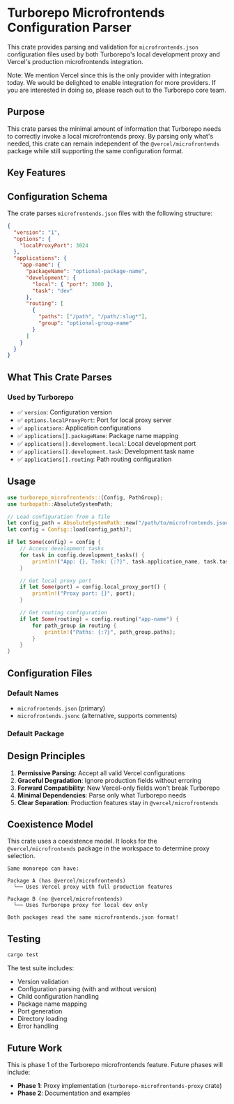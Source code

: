 # Turborepo Microfrontends Configuration Parser

This crate provides parsing and validation for `microfrontends.json` configuration files used by both Turborepo's local development proxy and Vercel's production microfrontends integration.

Note: We mention Vercel since this is the only provider with integration today. We would be delighted to enable integration for more providers. If you are interested in doing so, please reach out to the Turborepo core team.

## Purpose

This crate parses the minimal amount of information that Turborepo needs to correctly invoke a local microfrontends proxy. By parsing only what's needed, this crate can remain independent of the `@vercel/microfrontends` package while still supporting the same configuration format.

## Key Features

## Configuration Schema

The crate parses `microfrontends.json` files with the following structure:

```json
{
  "version": "1",
  "options": {
    "localProxyPort": 3024
  },
  "applications": {
    "app-name": {
      "packageName": "optional-package-name",
      "development": {
        "local": { "port": 3000 },
        "task": "dev"
      },
      "routing": [
        {
          "paths": ["/path", "/path/:slug*"],
          "group": "optional-group-name"
        }
      ]
    }
  }
}
```

## What This Crate Parses

### Used by Turborepo

- ✅ `version`: Configuration version
- ✅ `options.localProxyPort`: Port for local proxy server
- ✅ `applications`: Application configurations
- ✅ `applications[].packageName`: Package name mapping
- ✅ `applications[].development.local`: Local development port
- ✅ `applications[].development.task`: Development task name
- ✅ `applications[].routing`: Path routing configuration

## Usage

```rust
use turborepo_microfrontends::{Config, PathGroup};
use turbopath::AbsoluteSystemPath;

// Load configuration from a file
let config_path = AbsoluteSystemPath::new("/path/to/microfrontends.json")?;
let config = Config::load(config_path)?;

if let Some(config) = config {
    // Access development tasks
    for task in config.development_tasks() {
        println!("App: {}, Task: {:?}", task.application_name, task.task);
    }

    // Get local proxy port
    if let Some(port) = config.local_proxy_port() {
        println!("Proxy port: {}", port);
    }

    // Get routing configuration
    if let Some(routing) = config.routing("app-name") {
        for path_group in routing {
            println!("Paths: {:?}", path_group.paths);
        }
    }
}
```

## Configuration Files

### Default Names

- `microfrontends.json` (primary)
- `microfrontends.jsonc` (alternative, supports comments)

### Default Package

## Design Principles

1. **Permissive Parsing**: Accept all valid Vercel configurations
2. **Graceful Degradation**: Ignore production fields without erroring
3. **Forward Compatibility**: New Vercel-only fields won't break Turborepo
4. **Minimal Dependencies**: Parse only what Turborepo needs
5. **Clear Separation**: Production features stay in `@vercel/microfrontends`

## Coexistence Model

This crate uses a coexistence model. It looks for the `@vercel/microfrontends` package in the workspace to determine proxy selection.

```
Same monorepo can have:

Package A (has @vercel/microfrontends)
  └── Uses Vercel proxy with full production features

Package B (no @vercel/microfrontends)
  └── Uses Turborepo proxy for local dev only

Both packages read the same microfrontends.json format!
```

## Testing

```bash
cargo test
```

The test suite includes:

- Version validation
- Configuration parsing (with and without version)
- Child configuration handling
- Package name mapping
- Port generation
- Directory loading
- Error handling

## Future Work

This is phase 1 of the Turborepo microfrontends feature. Future phases will include:

- **Phase 1**: Proxy implementation (`turborepo-microfrontends-proxy` crate)
- **Phase 2**: Documentation and examples
